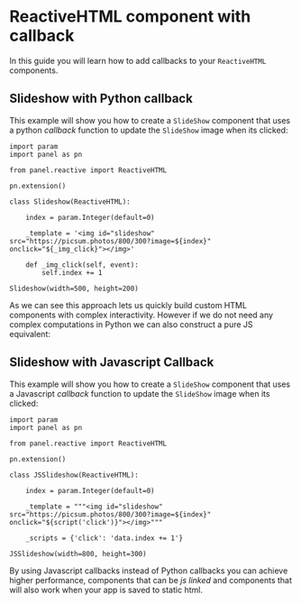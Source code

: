 # ReactiveHTML component with callback

In this guide you will learn how to add callbacks to your `ReactiveHTML` components.

## Slideshow with Python callback

This example will show you how to create a `SlideShow` component that uses a python *callback*
function to update the `SlideShow` image when its clicked:

```{pyodide}
import param
import panel as pn

from panel.reactive import ReactiveHTML

pn.extension()

class Slideshow(ReactiveHTML):

    index = param.Integer(default=0)

    _template = '<img id="slideshow" src="https://picsum.photos/800/300?image=${index}" onclick="${_img_click}"></img>'

    def _img_click(self, event):
        self.index += 1

Slideshow(width=500, height=200)
```

As we can see this approach lets us quickly build custom HTML components with complex interactivity.
However if we do not need any complex computations in Python we can also construct a pure JS equivalent:

## Slideshow with Javascript Callback

This example will show you how to create a `SlideShow` component that uses a Javascript *callback*
function to update the `SlideShow` image when its clicked:

```{pyodide}
import param
import panel as pn

from panel.reactive import ReactiveHTML

pn.extension()

class JSSlideshow(ReactiveHTML):

    index = param.Integer(default=0)

    _template = """<img id="slideshow" src="https://picsum.photos/800/300?image=${index}" onclick="${script('click')}"></img>"""

    _scripts = {'click': 'data.index += 1'}

JSSlideshow(width=800, height=300)
```

By using Javascript callbacks instead of Python callbacks you can achieve higher performance,
components that can be *js linked* and components that will also work when your app is saved to
static html.
